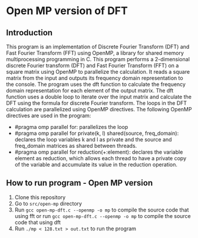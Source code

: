 # Open MP version of DFT
## Introduction
This program is an implementation of Discrete Fourier Transform (DFT) and Fast Fourier Transform (FFT) using OpenMP, a library for shared memory multiprocessing programming in C. This program performs a 2-dimensional discrete Fourier transform (DFT) and Fast Fourier Transform (FFT) on a square matrix using OpenMP to parallelize the calculation. It reads a square matrix from the input and outputs its frequency domain representation to the console.
The program uses the dft function to calculate the frequency domain representation for each element of the output matrix. The dft function uses a double loop to iterate over the input matrix and calculate the DFT using the formula for discrete Fourier transform.
The loops in the DFT calculation are parallelized using OpenMP directives.
The following OpenMP directives are used in the program:
- #pragma omp parallel for: parallelizes the loop
- #pragma omp parallel for private(k, l) shared(source, freq_domain): declares the loop variables k and l as private and the source and freq_domain matrices as shared between threads.
- #pragma omp parallel for reduction(+:element): declares the variable element as reduction, which allows each thread to have a private copy of the variable and accumulate its value in the reduction operation.

## How to run program - Open MP version
1. Clone this repository
2. Go to `src/open-mp` directory
3. Run `gcc open-mp-dft.c --openmp -o mp` to compile the source code that using fft or run `gcc open-mp-dft.c --openmp -o mp` to compile the source code that using dft
4. Run `./mp < 128.txt > out.txt` to run the program
